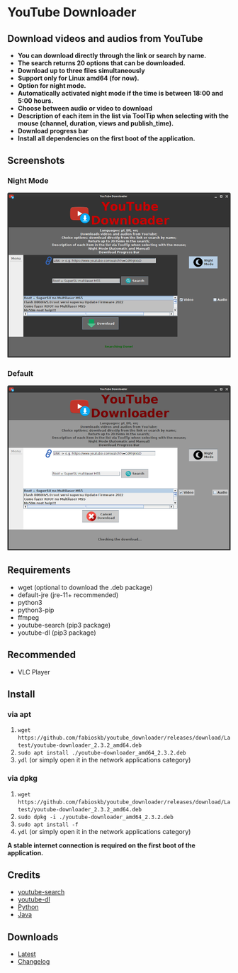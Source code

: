 # YouTube Downloader

## Download videos and audios from YouTube

* **You can download directly through the link or search by name.**
* **The search returns 20 options that can be downloaded.**
* **Download up to three files simultaneously**
* **Support only for Linux amd64 (for now).**
* **Option for night mode.**
* **Automatically activated night mode if the time is between 18:00 and 5:00 hours.**
* **Choose between audio or video to download**
* **Description of each item in the list via ToolTip when selecting with the mouse (channel, duration, views and publish_time).**
* **Download progress bar**
* **Install all dependencies on the first boot of the application.**

## Screenshots

### Night Mode

![ydlNightMode](./screenshots/youtube_downloader_night_mode.png "Night Mode YouTube Downloader")

### Default

![ydl](./screenshots/youtube_downloader.png "Default YouTube Downloader")

## Requirements

* wget (optional to download the .deb package)
* default-jre (jre-11+ recommended)
* python3
* python3-pip
* ffmpeg
* youtube-search (pip3 package)
* youtube-dl (pip3 package)

## Recommended

* VLC Player

## Install

### via apt

1. `wget https://github.com/fabioskb/youtube_downloader/releases/download/Latest/youtube-downloader_2.3.2_amd64.deb`
2. `sudo apt install ./youtube-downloader_amd64_2.3.2.deb`
3. `ydl` (or simply open it in the network applications category)

### via dpkg

1. `wget https://github.com/fabioskb/youtube_downloader/releases/download/Latest/youtube-downloader_2.3.2_amd64.deb`
2. `sudo dpkg -i ./youtube-downloader_amd64_2.3.2.deb`
3. `sudo apt install -f`
4. `ydl` (or simply open it in the network applications category)

**A stable internet connection is required on the first boot of the application.**

## Credits

* [youtube-search](https://pypi.org/project/youtube-search/ "Python function for searching for youtube videos to avoid using their heavily rate-limited API")
* [youtube-dl](https://pypi.org/project/youtube_dl/ "Command-line program to download videos from YouTube.com and other video sites")
* [Python](https://www.python.org/ "Python site")
* [Java](https://www.java.com "Java site")

## Downloads

* [Latest](https://github.com/fabioskb/youtube_downloader/releases/Latest)
* [Changelog](https://github.com/fabioskb/changes/blob/main/youdl.md)
